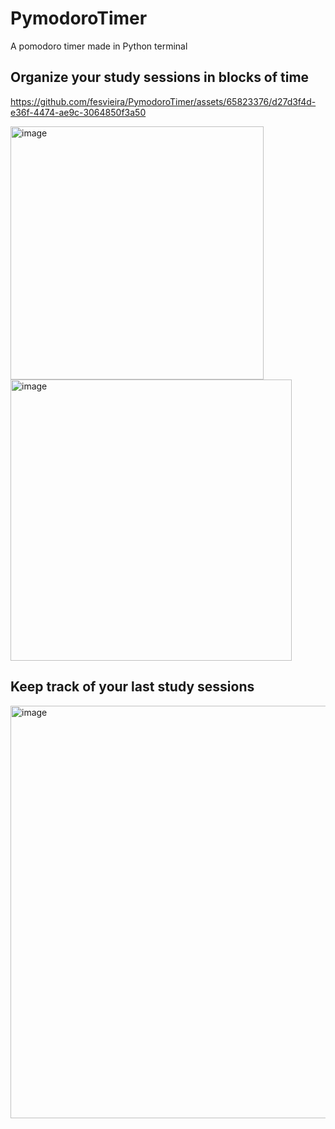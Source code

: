 # PymodoroTimer

A pomodoro timer made in Python terminal

## Organize your study sessions in blocks of time


https://github.com/fesvieira/PymodoroTimer/assets/65823376/d27d3f4d-e36f-4474-ae9c-3064850f3a50


<p>
  <img width="405" alt="image" src="https://github.com/fesvieira/PymodoroTimer/assets/65823376/9c37ca13-d1e8-4260-8cc9-0a2ce4ab7605">

  <img width="450" alt="image" src="https://github.com/fesvieira/PymodoroTimer/assets/65823376/90c094ee-1273-47d4-bf02-706b91bcc1dd">
</p>

## Keep track of your last study sessions

<img width="660" alt="image" src="https://github.com/fesvieira/PymodoroTimer/assets/65823376/afe9810f-b19e-4507-ada2-03c5ed5f1750">

